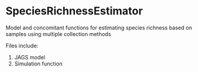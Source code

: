 # SpeciesRichnessEstimator
Model and concomitant functions for estimating species richness based on samples using multiple collection methods

Files include:
  1. JAGS model
  2. Simulation function
